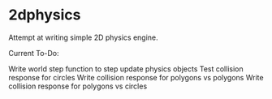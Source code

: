# 2dphysics

Attempt at writing simple 2D physics engine.

Current To-Do:

Write world step function to step update physics objects
Test collision response for circles
Write collision response for polygons vs polygons
Write collision response for polygons vs circles
